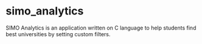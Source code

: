 # simo_analytics
SIMO Analytics is an application written on C language to help students find best universities by setting custom filters.
